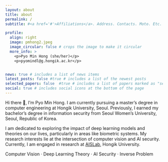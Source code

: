 ```yaml
---
layout: about
title: about
permalink: /
subtitle: #<a href='#'>Affiliations</a>. Address. Contacts. Moto. Etc.

profile:
  align: right
  image: pmhong2.jpeg
  image_circular: false # crops the image to make it circular
  more_info: >
    <p>Pyo Min Hong (she/her)</p>
    <p>pyomindl@g.hongik.ac.kr</p>


news: true # includes a list of news items
latest_posts: false #true # includes a list of the newest posts
selected_papers: false  #true # includes a list of papers marked as "selected={true}"
social: true # includes social icons at the bottom of the page
---
```


Hi there :wave:, I’m Pyo Min Hong. I am currently pursuing a master’s degree in computer engineering at Hongik University, Seoul. Previously, I earned my bachelor’s degree in information security from Seoul Women’s University, Seoul, Republic of Korea.

I am dedicated to exploring the impact of deep learning models and theories on our lives, particularly in areas like biometric systems. My research interests lie at the intersection of computer vision and AI security. Currently, I am engaged in research at <a href='https://ais.hongik.ac.kr'>AISLab</a>, Hongik University.

Computer Vision ·   Deep Learning Theory  ·  AI Security ·  Inverse Problem

